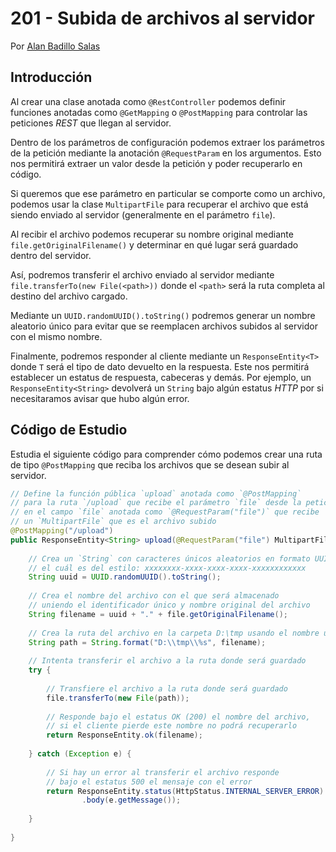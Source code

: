 # 201 - Subida de archivos al servidor

Por [Alan Badillo Salas](mailto:alan@nomadacode.com)

## Introducción

Al crear una clase anotada como `@RestController` podemos definir funciones anotadas como `@GetMapping` o `@PostMapping` para controlar las peticiones *REST* que llegan al servidor.

Dentro de los parámetros de configuración podemos extraer los parámetros de la petición mediante la anotación `@RequestParam` en los argumentos. Esto nos permitirá extraer un valor desde la petición y poder recuperarlo en código.

Si queremos que ese parámetro en particular se comporte como un archivo, podemos usar la clase `MultipartFile` para recuperar el archivo que está siendo enviado al servidor (generalmente en el parámetro `file`).

Al recibir el archivo podemos recuperar su nombre original mediante `file.getOriginalFilename()` y determinar en qué lugar será guardado dentro del servidor.

Así, podremos transferir el archivo enviado al servidor mediante `file.transferTo(new File(<path>))` donde el `<path>` será la ruta completa al destino del archivo cargado.

Mediante un `UUID.randomUUID().toString()` podremos generar un nombre aleatorio único para evitar que se reemplacen archivos subidos al servidor con el mismo nombre.

Finalmente, podremos responder al cliente mediante un `ResponseEntity<T>` donde `T` será el tipo de dato devuelto en la respuesta. Este nos permitirá establecer un estatus de respuesta, cabeceras y demás. Por ejemplo, un `ResponseEntity<String>` devolverá un `String` bajo algún estatus *HTTP* por si necesitaramos avisar que hubo algún error.

## Código de Estudio

Estudia el siguiente código para comprender cómo podemos crear una ruta de tipo `@PostMapping` que reciba los archivos que se desean subir al servidor.

```java
// Define la función pública `upload` anotada como `@PostMapping`
// para la ruta `/upload` que recibe el parámetro `file` desde la petición
// en el campo `file` anotada como `@RequestParam("file")` que recibe
// un `MultipartFile` que es el archivo subido
@PostMapping("/upload")
public ResponseEntity<String> upload(@RequestParam("file") MultipartFile file) {
    
    // Crea un `String` con caracteres únicos aleatorios en formato UUID
    // el cuál es del estilo: xxxxxxxx-xxxx-xxxx-xxxx-xxxxxxxxxxxx
    String uuid = UUID.randomUUID().toString();
    
    // Crea el nombre del archivo con el que será almacenado
    // uniendo el identificador único y nombre original del archivo
    String filename = uuid + "." + file.getOriginalFilename();
    
    // Crea la ruta del archivo en la carpeta D:\tmp usando el nombre único
    String path = String.format("D:\\tmp\\%s", filename);
    
    // Intenta transferir el archivo a la ruta donde será guardado
    try {
        
        // Transfiere el archivo a la ruta donde será guardado 
        file.transferTo(new File(path));
        
        // Responde bajo el estatus OK (200) el nombre del archivo,
        // si el cliente pierde este nombre no podrá recuperarlo
        return ResponseEntity.ok(filename);
                
    } catch (Exception e) {
        
        // Si hay un error al transferir el archivo responde
        // bajo el estatus 500 el mensaje con el error
        return ResponseEntity.status(HttpStatus.INTERNAL_SERVER_ERROR)
                .body(e.getMessage());
                
    }
    
}
```

